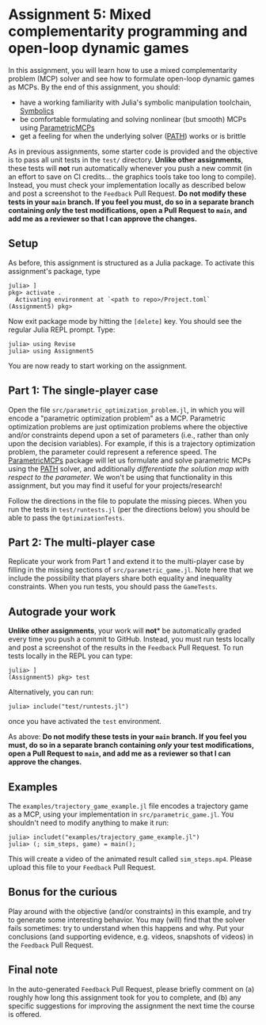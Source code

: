 # Assignment 5: Mixed complementarity programming and open-loop dynamic games

In this assignment, you will learn how to use a mixed complementarity problem (MCP) solver and see how to formulate open-loop dynamic games as MCPs. By the end of this assignment, you should:

- have a working familiarity with Julia's symbolic manipulation toolchain, [Symbolics](https://symbolics.juliasymbolics.org/stable/)
- be comfortable formulating and solving nonlinear (but smooth) MCPs using [ParametricMCPs](https://github.com/lassepe/ParametricMCPs.jl)
- get a feeling for when the underlying solver ([PATH](https://pages.cs.wisc.edu/~ferris/path.html)) works or is brittle

As in previous assignments, some starter code is provided and the objective is to pass all unit tests in the `test/` directory. **Unlike other assignments**, these tests will **not** run automatically whenever you push a new commit (in an effort to save on CI credits... the graphics tools take too long to compile). Instead, you must check your implementation locally as described below and post a screenshot to the `Feedback` Pull Request. **Do not modify these tests in your `main` branch. If you feel you must, do so in a separate branch containing _only_ the test modifications, open a Pull Request to `main`, and add me as a reviewer so that I can approve the changes.**

## Setup

As before, this assignment is structured as a Julia package. To activate this assignment's package, type
```console
julia> ]
pkg> activate .
  Activating environment at `<path to repo>/Project.toml`
(Assignment5) pkg>
```
Now exit package mode by hitting the `[delete]` key. You should see the regular Julia REPL prompt. Type:
```console
julia> using Revise
julia> using Assignment5
```
You are now ready to start working on the assignment.

## Part 1: The single-player case

Open the file `src/parametric_optimization_problem.jl`, in which you will encode a "parametric optimization problem" as a MCP. Parametric optimization problems are just optimization problems where the objective and/or constraints depend upon a set of parameters (i.e., rather than only upon the decision variables). For example, if this is a trajectory optimization problem, the parameter could represent a reference speed. The [ParametricMCPs](https://github.com/lassepe/ParametricMCPs.jl) package will let us formulate and solve parametric MCPs using the [PATH](https://pages.cs.wisc.edu/~ferris/path.html) solver, and additionally _differentiate the solution map with respect to the parameter_. We won't be using that functionality in this assignment, but you may find it useful for your projects/research!

Follow the directions in the file to populate the missing pieces. When you run the tests in `test/runtests.jl` (per the directions below) you should be able to pass the `OptimizationTests`.

## Part 2: The multi-player case

Replicate your work from Part 1 and extend it to the multi-player case by filling in the missing sections of `src/parametric_game.jl`. Note here that we include the possibility that players share both equality and inequality constraints. When you run tests, you should pass the `GameTests`.

## Autograde your work

**Unlike other assignments**, your work will **not*** be automatically graded every time you push a commit to GitHub. Instead, you must run tests locally and post a screenshot of the results in the `Feedback` Pull Request. To run tests locally in the REPL you can type:
```console
julia> ]
(Assignment5) pkg> test
```

Alternatively, you can run:
```console
julia> include("test/runtests.jl")
```
once you have activated the `test` environment.

As above: **Do not modify these tests in your `main` branch. If you feel you must, do so in a separate branch containing _only_ your test modifications, open a Pull Request to `main`, and add me as a reviewer so that I can approve the changes.**

## Examples

The `examples/trajectory_game_example.jl` file encodes a trajectory game as a MCP, using your implementation in `src/parametric_game.jl`. You shouldn't need to modify anything to make it run:

```console
julia> includet("examples/trajectory_game_example.jl")
julia> (; sim_steps, game) = main();
```

This will create a video of the animated result called `sim_steps.mp4`. Please upload this file to your `Feedback` Pull Request.

## Bonus for the curious

Play around with the objective (and/or constraints) in this example, and try to generate some interesting behavior. You may (will) find that the solver fails sometimes: try to understand when this happens and why. Put your conclusions (and supporting evidence, e.g. videos, snapshots of videos) in the `Feedback` Pull Request.

## Final note

In the auto-generated `Feedback` Pull Request, please briefly comment on (a) roughly how long this assignment took for you to complete, and (b) any specific suggestions for improving the assignment the next time the course is offered.
